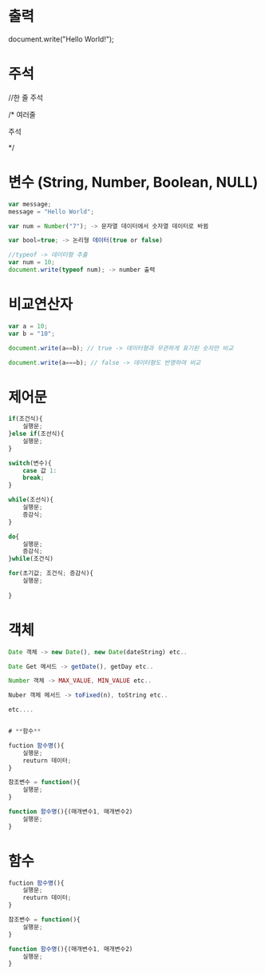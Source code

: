 # **출력**

 document.write("Hello World!");


# **주석**

//한 줄 주석

/* 여러줄

주석

*/


# **변수 (String, Number, Boolean, NULL)**
```javascript
var message;
message = "Hello World";

var num = Number("7"); -> 문자열 데이터에서 숫자열 데이터로 바뀜

var bool=true; -> 논리형 데이터(true or false)

//typeof -> 데이터형 추출
var num = 10;
document.write(typeof num); -> number 출력
```

# **비교연산자**
```javascript
var a = 10;
var b = "10";

document.write(a==b); // true -> 데이터형과 무관하게 표기된 숫자만 비교

document.write(a===b); // false -> 데이터형도 반영하여 비교
```

# **제어문**
```javascript
if(조건식){
	실행문;	
}else if(조선식){
	실행문;
}

switch(변수){
	case 값 1:	
	break;	
}

while(조선식){
	실행문;	
	증감식;	
}

do{
	실행문;	
	증감식;	
}while(조건식)

for(초기값; 조건식; 증감식){
	실행문;
	
}
```

# **객체**
```javascript
Date 객체 -> new Date(), new Date(dateString) etc..

Date Get 메서드 -> getDate(), getDay etc..

Number 객체 -> MAX_VALUE, MIN_VALUE etc..

Nuber 객체 메서드 -> toFixed(n), toString etc..

etc....


# **함수**

fuction 함수명(){
	실행문;
	reuturn 데이터;
}

참조변수 = function(){
	실행문;
}

function 함수명(){(매개변수1, 매개변수2)
	실행문;
}
```
# **함수**
```javascript
fuction 함수명(){
	실행문;
	reuturn 데이터;
}

참조변수 = function(){
	실행문;
}

function 함수명(){(매개변수1, 매개변수2)
	실행문;
}
```
